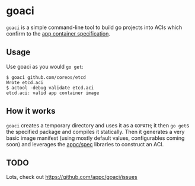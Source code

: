 # goaci

`goaci` is a simple command-line tool to build go projects into ACIs which confirm to the [app container specification][appc-spec].

[appc-spec]: https://github.com/appc/spec

## Usage

Use goaci as you would `go get`:

	$ goaci github.com/coreos/etcd
	Wrote etcd.aci
	$ actool -debug validate etcd.aci
	etcd.aci: valid app container image

## How it works

`goaci` creates a temporary directory and uses it as a `GOPATH`; it then `go get`s the specified package and compiles it statically.
Then it generates a very basic image manifest (using mostly default values, configurables coming soon) and leverages the [appc/spec](https://github.com/appc/spec) libraries to construct an ACI.

## TODO

Lots, check out https://github.com/appc/goaci/issues
